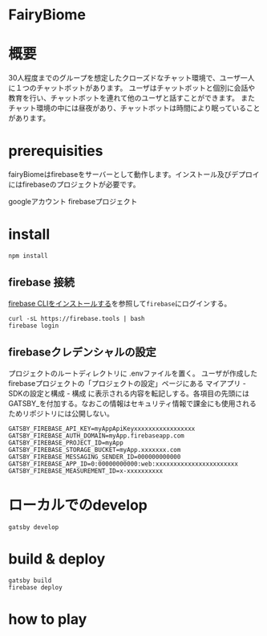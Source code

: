 FairyBiome
===========

# 概要

30人程度までのグループを想定したクローズドなチャット環境で、ユーザ一人に１つのチャットボットがあります。
ユーザはチャットボットと個別に会話や教育を行い、チャットボットを連れて他のユーザと話すことができます。
またチャット環境の中には昼夜があり、チャットボットは時間により眠っていることがあります。

# prerequisities

fairyBiomeはfirebaseをサーバーとして動作します。インストール及びデプロイにはfirebaseのプロジェクトが必要です。

googleアカウント
firebaseプロジェクト

# install 

```
npm install
```

## firebase 接続

[firebase CLIをインストールする](https://firebase.google.com/docs/cli?authuser=0#install_the_firebase_cli)を参照して`firebase`にログインする。
```
curl -sL https://firebase.tools | bash
firebase login
```

## firebaseクレデンシャルの設定

プロジェクトのルートディレクトリに .envファイルを置く。
ユーザが作成したfirebaseプロジェクトの「プロジェクトの設定」ページにある マイアプリ - SDKの設定と構成 - 構成 に表示される内容を転記しする。各項目の先頭にはGATSBY_を付加する。なおこの情報はセキュリティ情報で課金にも使用されるためリポジトリには公開しない。

```
GATSBY_FIREBASE_API_KEY=myAppApiKeyxxxxxxxxxxxxxxxxx
GATSBY_FIREBASE_AUTH_DOMAIN=myApp.firebaseapp.com
GATSBY_FIREBASE_PROJECT_ID=myApp
GATSBY_FIREBASE_STORAGE_BUCKET=myApp.xxxxxxx.com
GATSBY_FIREBASE_MESSAGING_SENDER_ID=000000000000
GATSBY_FIREBASE_APP_ID=0:00000000000:web:xxxxxxxxxxxxxxxxxxxxxxx
GATSBY_FIREBASE_MEASUREMENT_ID=x-xxxxxxxxxx
```

# ローカルでのdevelop

```
gatsby develop
```

# build & deploy

```
gatsby build
firebase deploy
```

# how to play


